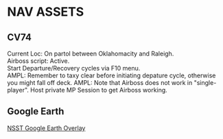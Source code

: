# NAV ASSETS

## CV74
Current Loc: On partol between Oklahomacity and Raleigh.  
Airboss script: Active.  
Start Departure/Recovery cycles via F10 menu.  
AMPL: Remember to taxy clear before initiating depature cycle, otherwise you might fall off deck. 
AMPL: Note that Airboss does not work in "single-player". Host private MP Session to get Airboss working.  

## Google Earth
[NSST Google Earth Overlay](/NavAids/NSST_GE.kmz)